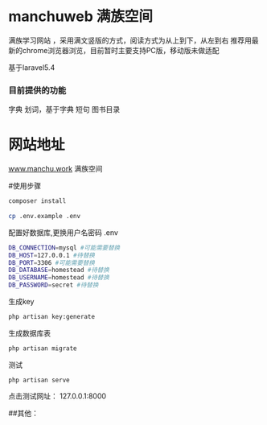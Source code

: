 # manchuweb 满族空间
满族学习网站 ，采用满文竖版的方式，阅读方式为从上到下，从左到右
推荐用最新的chrome浏览器浏览，目前暂时主要支持PC版，移动版未做适配

基于laravel5.4

### 目前提供的功能
字典
划词，基于字典
短句
图书目录

# 网站地址
www.manchu.work 满族空间

#使用步骤
```bash
composer install
 
cp .env.example .env 


```

配置好数据库,更换用户名密码 .env
```bash
DB_CONNECTION=mysql #可能需要替换
DB_HOST=127.0.0.1 #待替换
DB_PORT=3306 #可能需要替换
DB_DATABASE=homestead #待替换
DB_USERNAME=homestead #待替换
DB_PASSWORD=secret #待替换
```

生成key
```bash
php artisan key:generate
```


生成数据库表
```bash
php artisan migrate
```
测试
```
php artisan serve
```

点击测试网址： 
127.0.0.1:8000

##其他：

